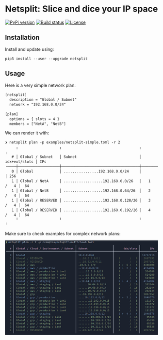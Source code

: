 # Netsplit: Slice and dice your IP space

[![PyPi version](https://badge.fury.io/py/netsplit.svg)](https://pypi.org/project/netsplit/)
[![Build status](https://github.com/hasiotis/netsplit/workflows/Pull%20Request/badge.svg)](https://github.com/hasiotis/netsplit/actions?query=workflow%3A%22Pull+Request%22)
[![License](https://img.shields.io/badge/License-Apache_2.0-blue.svg)](https://github.com/hasiotis/netsplit/blob/master/LICENSE)


## Installation

Install and update using:
```
pip3 install --user --upgrade netsplit
```

## Usage

Here is a very simple network plan:
```
[netsplit]
  description = "Global / Subnet"
  network = "192.168.0.0/24"

[plan]
  options = { slots = 4 }
  members = ["NetA", "NetB"]
```
We can render it with:
```
❯ netsplit plan -p examples/netsplit-simple.toml -r 2
     ╷                   ╷                                    ╷               ╷
   # │ Global / Subnet   │ Subnet                             │ idx+ext/slots │ IPs
╶────┼───────────────────┼────────────────────────────────────┼───────────────┼─────╴
   0 │ Global            │ ................192.168.0.0/24     │               │ 256
   1 │ Global / NetA     │ ..................192.168.0.0/26   │   1     /   4 │  64
   1 │ Global / NetB     │ ..................192.168.0.64/26  │   2     /   4 │  64
   1 │ Global / RESERVED │ ..................192.168.0.128/26 │   3     /   4 │  64
   1 │ Global / RESERVED │ ..................192.168.0.192/26 │   4     /   4 │  64
     ╵                   ╵                                    ╵               ╵
```
Make sure to check examples for complex network plans:

![Multicloud Plan](/examples/img/netsplit-multicloud.png)
